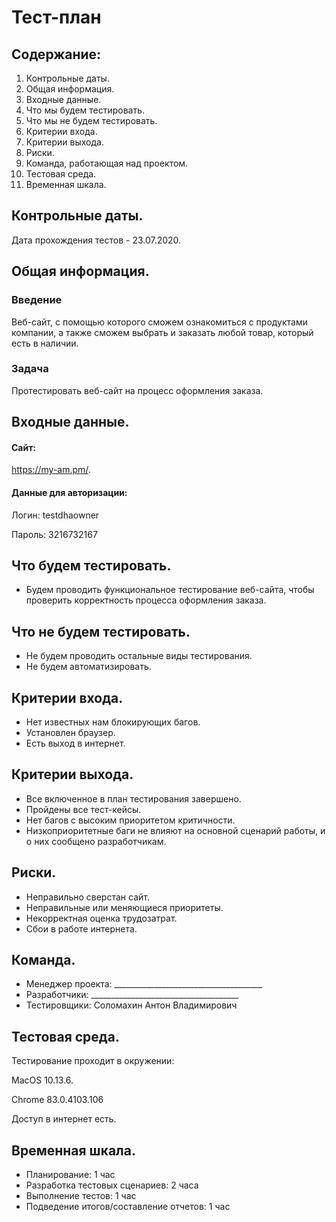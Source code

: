 # Тест-план


## Содержание:

1. Контрольные даты.
1. Общая информация.
1. Входные данные.
1. Что мы будем тестировать.
1. Что мы не будем тестировать.
1. Критерии входа.
1. Критерии выхода.
1. Риски.
1. Команда, работающая над проектом.
1. Тестовая среда.
1. Временная шкала.

## Контрольные даты.

Дата прохождения тестов  - 23.07.2020.

## Общая информация.
### Введение

Веб-сайт, с помощью которого сможем ознакомиться с продуктами компании, а также сможем выбрать и заказать любой товар, который есть в наличии.

### Задача

Протестировать веб-сайт на процесс оформления заказа.


## Входные данные.

#### Сайт:
https://my-am.pm/.
#### Данные для авторизации: 
Логин: 	testdhaowner

Пароль:	3216732167

## Что будем тестировать.

* Будем проводить функциональное тестирование веб-сайта, чтобы проверить корректность процесса  оформления заказа.

## Что не будем тестировать.

* Не будем проводить  остальные виды тестирования.
* Не будем автоматизировать.

## Критерии входа.

* Нет известных нам блокирующих багов.
* Установлен браузер.
* Есть выход в интернет.

## Критерии выхода.

* Все включенное в план тестирования завершено.
* Пройдены все тест-кейсы.
* Нет багов с высоким приоритетом критичности.
* Низкоприоритетные баги не влияют на основной сценарий работы, и о них сообщено разработчикам.

## Риски.

* Неправильно сверстан сайт.
* Неправильные или меняющиеся приоритеты.
* Некорректная оценка трудозатрат.
* Сбои в работе интернета.

## Команда.

* Менеджер проекта: 			_____________________________________
* Разработчики: 				_____________________________________
* Тестировщики: 				Соломахин Антон Владимирович

## Тестовая среда.

Тестирование проходит в окружении:

MacOS 10.13.6.

Chrome 83.0.4103.106

Доступ в интернет есть.

## Временная шкала.

* Планирование: 								1 час
* Разработка тестовых сценариев:				2 часа
* Выполнение тестов:							1 час
* Подведение итогов/составление отчетов:		1 час